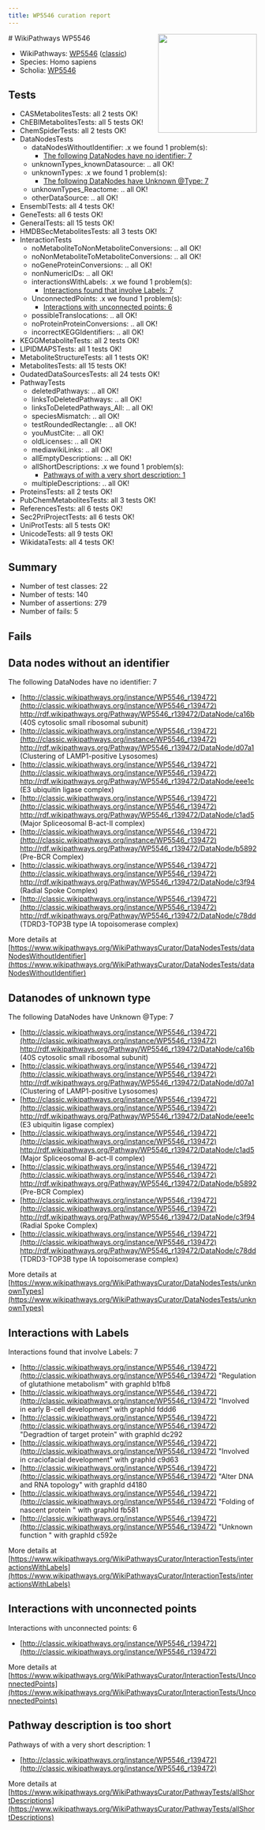 ```yaml
---
title: WP5546 curation report
---
```


<img style="float: right; width: 200px" src="https://upload.wikimedia.org/wikipedia/commons/thumb/8/83/Wplogo_with_text_500.png/640px-Wplogo_with_text_500.png" />
# WikiPathways WP5546

* WikiPathways: [WP5546](https://wikipathways.org/pathways/WP5546) ([classic](https://classic.wikipathways.org/instance/WP5546))
* Species: Homo sapiens
* Scholia: [WP5546](https://scholia.toolforge.org/wikipathways/WP5546)
## Tests
* CASMetabolitesTests: all 2 tests OK!
* ChEBIMetabolitesTests: all 5 tests OK!
* ChemSpiderTests: all 2 tests OK!
* DataNodesTests
    * dataNodesWithoutIdentifier: .x we found 1 problem(s):
        * [The following DataNodes have no identifier: 7](#d2d32fa6)
    * unknownTypes_knownDatasource: .. all OK!
    * unknownTypes: .x we found 1 problem(s):
        * [The following DataNodes have Unknown @Type: 7](#839973e5)
    * unknownTypes_Reactome: .. all OK!
    * otherDataSource: .. all OK!
* EnsemblTests: all 4 tests OK!
* GeneTests: all 6 tests OK!
* GeneralTests: all 15 tests OK!
* HMDBSecMetabolitesTests: all 3 tests OK!
* InteractionTests
    * noMetaboliteToNonMetaboliteConversions: .. all OK!
    * noNonMetaboliteToMetaboliteConversions: .. all OK!
    * noGeneProteinConversions: .. all OK!
    * nonNumericIDs: .. all OK!
    * interactionsWithLabels: .x we found 1 problem(s):
        * [Interactions found that involve Labels: 7](#630d267e)
    * UnconnectedPoints: .x we found 1 problem(s):
        * [Interactions with unconnected points: 6](#35a61ade)
    * possibleTranslocations: .. all OK!
    * noProteinProteinConversions: .. all OK!
    * incorrectKEGGIdentifiers: .. all OK!
* KEGGMetaboliteTests: all 2 tests OK!
* LIPIDMAPSTests: all 1 tests OK!
* MetaboliteStructureTests: all 1 tests OK!
* MetabolitesTests: all 15 tests OK!
* OudatedDataSourcesTests: all 24 tests OK!
* PathwayTests
    * deletedPathways: .. all OK!
    * linksToDeletedPathways: .. all OK!
    * linksToDeletedPathways_All: .. all OK!
    * speciesMismatch: .. all OK!
    * testRoundedRectangle: .. all OK!
    * youMustCite: .. all OK!
    * oldLicenses: .. all OK!
    * mediawikiLinks: .. all OK!
    * allEmptyDescriptions: .. all OK!
    * allShortDescriptions: .x we found 1 problem(s):
        * [Pathways of with a very short description: 1](#9b455f1f)
    * multipleDescriptions: .. all OK!
* ProteinsTests: all 2 tests OK!
* PubChemMetabolitesTests: all 3 tests OK!
* ReferencesTests: all 6 tests OK!
* Sec2PriProjectTests: all 6 tests OK!
* UniProtTests: all 5 tests OK!
* UnicodeTests: all 9 tests OK!
* WikidataTests: all 4 tests OK!


## Summary

* Number of test classes: 22
* Number of tests: 140
* Number of assertions: 279
* Number of fails: 5

## Fails

<a name="d2d32fa6" />

## Data nodes without an identifier

The following DataNodes have no identifier: 7

* [http://classic.wikipathways.org/instance/WP5546_r139472](http://classic.wikipathways.org/instance/WP5546_r139472) http://rdf.wikipathways.org/Pathway/WP5546_r139472/DataNode/ca16b (40S cytosolic small ribosomal subunit)
* [http://classic.wikipathways.org/instance/WP5546_r139472](http://classic.wikipathways.org/instance/WP5546_r139472) http://rdf.wikipathways.org/Pathway/WP5546_r139472/DataNode/d07a1 (Clustering of LAMP1-positive Lysosomes)
* [http://classic.wikipathways.org/instance/WP5546_r139472](http://classic.wikipathways.org/instance/WP5546_r139472) http://rdf.wikipathways.org/Pathway/WP5546_r139472/DataNode/eee1c (E3 ubiquitin ligase complex)
* [http://classic.wikipathways.org/instance/WP5546_r139472](http://classic.wikipathways.org/instance/WP5546_r139472) http://rdf.wikipathways.org/Pathway/WP5546_r139472/DataNode/c1ad5 (Major Spliceosomal B-act-II complex)
* [http://classic.wikipathways.org/instance/WP5546_r139472](http://classic.wikipathways.org/instance/WP5546_r139472) http://rdf.wikipathways.org/Pathway/WP5546_r139472/DataNode/b5892 (Pre-BCR Complex)
* [http://classic.wikipathways.org/instance/WP5546_r139472](http://classic.wikipathways.org/instance/WP5546_r139472) http://rdf.wikipathways.org/Pathway/WP5546_r139472/DataNode/c3f94 (Radial Spoke Complex)
* [http://classic.wikipathways.org/instance/WP5546_r139472](http://classic.wikipathways.org/instance/WP5546_r139472) http://rdf.wikipathways.org/Pathway/WP5546_r139472/DataNode/c78dd (TDRD3-TOP3B type IA  topoisomerase complex)


More details at [https://www.wikipathways.org/WikiPathwaysCurator/DataNodesTests/dataNodesWithoutIdentifier](https://www.wikipathways.org/WikiPathwaysCurator/DataNodesTests/dataNodesWithoutIdentifier)

<a name="839973e5" />

## Datanodes of unknown type

The following DataNodes have Unknown @Type: 7

* [http://classic.wikipathways.org/instance/WP5546_r139472](http://classic.wikipathways.org/instance/WP5546_r139472) http://rdf.wikipathways.org/Pathway/WP5546_r139472/DataNode/ca16b (40S cytosolic small ribosomal subunit)
* [http://classic.wikipathways.org/instance/WP5546_r139472](http://classic.wikipathways.org/instance/WP5546_r139472) http://rdf.wikipathways.org/Pathway/WP5546_r139472/DataNode/d07a1 (Clustering of LAMP1-positive Lysosomes)
* [http://classic.wikipathways.org/instance/WP5546_r139472](http://classic.wikipathways.org/instance/WP5546_r139472) http://rdf.wikipathways.org/Pathway/WP5546_r139472/DataNode/eee1c (E3 ubiquitin ligase complex)
* [http://classic.wikipathways.org/instance/WP5546_r139472](http://classic.wikipathways.org/instance/WP5546_r139472) http://rdf.wikipathways.org/Pathway/WP5546_r139472/DataNode/c1ad5 (Major Spliceosomal B-act-II complex)
* [http://classic.wikipathways.org/instance/WP5546_r139472](http://classic.wikipathways.org/instance/WP5546_r139472) http://rdf.wikipathways.org/Pathway/WP5546_r139472/DataNode/b5892 (Pre-BCR Complex)
* [http://classic.wikipathways.org/instance/WP5546_r139472](http://classic.wikipathways.org/instance/WP5546_r139472) http://rdf.wikipathways.org/Pathway/WP5546_r139472/DataNode/c3f94 (Radial Spoke Complex)
* [http://classic.wikipathways.org/instance/WP5546_r139472](http://classic.wikipathways.org/instance/WP5546_r139472) http://rdf.wikipathways.org/Pathway/WP5546_r139472/DataNode/c78dd (TDRD3-TOP3B type IA  topoisomerase complex)


More details at [https://www.wikipathways.org/WikiPathwaysCurator/DataNodesTests/unknownTypes](https://www.wikipathways.org/WikiPathwaysCurator/DataNodesTests/unknownTypes)

<a name="630d267e" />

## Interactions with Labels

Interactions found that involve Labels: 7

* [http://classic.wikipathways.org/instance/WP5546_r139472](http://classic.wikipathways.org/instance/WP5546_r139472) "Regulation of glutathione metabolism" with graphId b1fb8
* [http://classic.wikipathways.org/instance/WP5546_r139472](http://classic.wikipathways.org/instance/WP5546_r139472) "Involved in early B-cell development" with graphId fddd6
* [http://classic.wikipathways.org/instance/WP5546_r139472](http://classic.wikipathways.org/instance/WP5546_r139472) "Degradtion of target protein" with graphId dc292
* [http://classic.wikipathways.org/instance/WP5546_r139472](http://classic.wikipathways.org/instance/WP5546_r139472) "Involved in craciofacial development" with graphId c9d63
* [http://classic.wikipathways.org/instance/WP5546_r139472](http://classic.wikipathways.org/instance/WP5546_r139472) "Alter DNA and RNA topology" with graphId d4180
* [http://classic.wikipathways.org/instance/WP5546_r139472](http://classic.wikipathways.org/instance/WP5546_r139472) "Folding of nascent protein
" with graphId fb581
* [http://classic.wikipathways.org/instance/WP5546_r139472](http://classic.wikipathways.org/instance/WP5546_r139472) "Unknown function
" with graphId c592e


More details at [https://www.wikipathways.org/WikiPathwaysCurator/InteractionTests/interactionsWithLabels](https://www.wikipathways.org/WikiPathwaysCurator/InteractionTests/interactionsWithLabels)

<a name="35a61ade" />

## Interactions with unconnected points

Interactions with unconnected points: 6

* [http://classic.wikipathways.org/instance/WP5546_r139472](http://classic.wikipathways.org/instance/WP5546_r139472)


More details at [https://www.wikipathways.org/WikiPathwaysCurator/InteractionTests/UnconnectedPoints](https://www.wikipathways.org/WikiPathwaysCurator/InteractionTests/UnconnectedPoints)

<a name="9b455f1f" />

## Pathway description is too short

Pathways of with a very short description: 1

* [http://classic.wikipathways.org/instance/WP5546_r139472](http://classic.wikipathways.org/instance/WP5546_r139472)

More details at [https://www.wikipathways.org/WikiPathwaysCurator/PathwayTests/allShortDescriptions](https://www.wikipathways.org/WikiPathwaysCurator/PathwayTests/allShortDescriptions)

